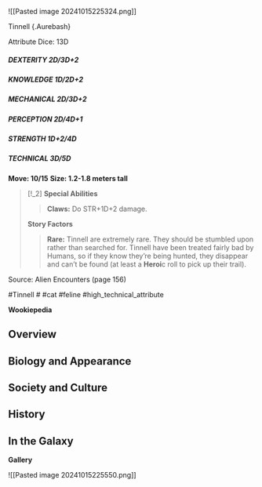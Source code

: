 
![[Pasted image 20241015225324.png]]

  Tinnell {.Aurebash}

Attribute Dice: 13D
##### DEXTERITY 2D/3D+2
##### KNOWLEDGE 1D/2D+2
##### MECHANICAL 2D/3D+2
##### PERCEPTION 2D/4D+1
##### STRENGTH 1D+2/4D
##### TECHNICAL 3D/5D
**Move: 10/15**
**Size: 1.2-1.8 meters tall**

> [!_2] 
> **Special Abilities**
> > **Claws:** Do STR+1D+2 damage.
> 
> **Story Factors**
> > **Rare:** Tinnell are extremely rare. They should be stumbled upon rather than searched for. Tinnell have been treated fairly bad by Humans, so if they know they’re being hunted, they disappear and can’t be found (at least a **Heroi**c roll to pick up their trail). 
> 

Source: Alien Encounters (page 156)




#Tinnell #  #cat #feline 
#high_technical_attribute 

**Wookiepedia**

## Overview



## Biology and Appearance



## Society and Culture



## History



## In the Galaxy




**Gallery**

![[Pasted image 20241015225550.png]]